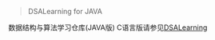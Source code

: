 > DSALearning for JAVA

数据结构与算法学习仓库(JAVA版)
C语言版请参见[DSALearning](https://github.com/HyperCherry/DSALearning)
